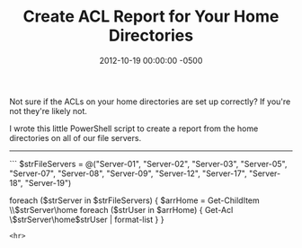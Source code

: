 ﻿---
layout: post
title:  Create ACL Report for Your Home Directories
date:   2012-10-19 00:00:00 -0500
categories: IT
---






Not sure if the ACLs on your home directories are set up correctly? If you're not they're likely not.

I wrote this little PowerShell script to create a report from the home directories on all of our file servers.
<hr>
```
$strFileServers = @("Server-01", "Server-02", "Server-03", "Server-05", "Server-07", "Server-08", "Server-09", "Server-12", "Server-17", "Server-18", "Server-19")

foreach ($strServer in $strFileServers)
{
    $arrHome = Get-ChildItem \\$strServer\home
    foreach ($strUser in $arrHome) 
    {
        Get-Acl \\$strServer\home\$strUser | format-list
    }
}
```
<hr>


